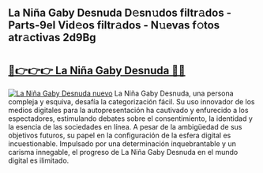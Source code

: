 ## La Niña Gaby Desnuda D𝚎sn𝚞dos filtr𝚊dos - Parts-9eI Vid𝚎os filtr𝚊dos - N𝚞evas f𝚘tos atr𝚊ctivas 2d9Bg

# <h2><a href="http://mb7cj5g.tromn.icu/?c=La+Ni%c3%b1a+Gaby+Desnuda">🔗👉👉👉 La Niña Gaby Desnuda 🔗🔗</a></h2>

[![La Niña Gaby Desnuda nuevo](https://i.imgur.com/pEAQMta.gif)](http://mb7cj5g.tromn.icu/?c=La+Ni%c3%b1a+Gaby+Desnuda)
La Niña Gaby Desnuda, una persona compleja y esquiva, desafía la categorización fácil. Su uso innovador de los medios digitales para la autopresentación ha cautivado y enfurecido a los espectadores, estimulando debates sobre el consentimiento, la identidad y la esencia de las sociedades en línea. A pesar de la ambigüedad de sus objetivos futuros, su papel en la configuración de la esfera digital es incuestionable. Impulsado por una determinación inquebrantable y un carisma innegable, el progreso de La Niña Gaby Desnuda en el mundo digital es ilimitado.
